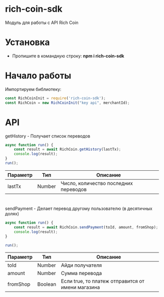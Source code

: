 # rich-coin-sdk
Модуль для работы с API Rich Coin

# Установка
* Пропишите в командную строку: **npm i rich-coin-sdk**

# Начало работы
Импортируем библиотеку:
```js
const RichCoinInit = require('rich-coin-sdk');
const RichCoin = new RichCoinInit("key api", merchantId);
```
# API
getHistory - Получает список переводов

```js
async function run() {
    const result = await RichCoin.getHistory(lastTx);
    console.log(result);
}
run();
```

|Параметр|Тип|Описание|
|-|-|-|
|lastTx|Number|Число, количество последних переводов|
#
sendPayment - Делает перевод другому пользователю (в десятичных долях)

```js
async function run() {
    const result = await RichCoin.sendPayment(toId, amount, fromShop); // 1 коин = 1000 ед.
    console.log(result);
}

run();
```

|Параметр|Тип|Описание|
|-|-|-|
|toId|Number|Айди получателя|
|amount|Number|Сумма перевода|
|fromShop|Boolean|Если true, то платеж отправится от имени магазина|
